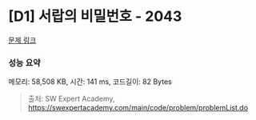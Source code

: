 # [D1] 서랍의 비밀번호 - 2043 

[문제 링크](https://swexpertacademy.com/main/code/problem/problemDetail.do?contestProbId=AV5QJ_8KAx8DFAUq) 

### 성능 요약

메모리: 58,508 KB, 시간: 141 ms, 코드길이: 82 Bytes



> 출처: SW Expert Academy, https://swexpertacademy.com/main/code/problem/problemList.do